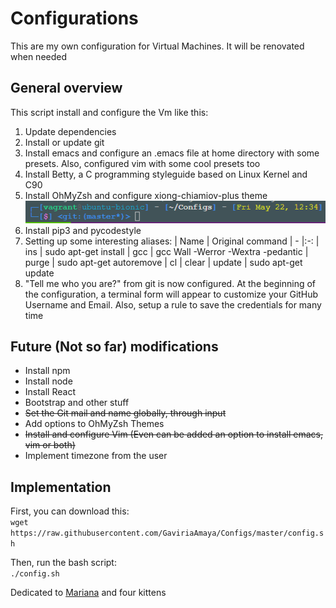 # Configurations

This are my own configuration for Virtual Machines. It will be renovated when needed

## General overview

This script install and configure the Vm like this:

1. Update dependencies
2. Install or update git
3. Install emacs and configure an .emacs file at home directory with some presets. Also, configured vim with some cool presets too
4. Install Betty, a C programming styleguide based on Linux Kernel and C90
5. Install OhMyZsh and configure xiong-chiamiov-plus theme\
![xiong-chiamov theme](./img/xiong-chiamiov-plus.PNG "Loaded theme for OhMyZsh(By now)")
6. Install pip3 and pycodestyle
7. Setting up some interesting aliases:
| Name | Original command
| - |:-:
| ins | sudo apt-get install
| gcc | gcc Wall -Werror -Wextra -pedantic
| purge | sudo apt-get autoremove
| cl | clear
| update | sudo apt-get update
8. "Tell me who you are?" from git is now configured. At the beginning of the configuration, a terminal form will appear to customize your GitHub Username and Email. Also, setup a rule to save the credentials for many time

## Future (Not so far) modifications

- Install npm
- Install node
- Install React
- Bootstrap and other stuff
- ~~Set the Git mail and name globally, through input~~
- Add options to OhMyZsh Themes
- ~~Install and configure Vim (Even can be added an option to install emacs, vim or both)~~
- Implement timezone from the user

## Implementation

First, you can download this:\
`wget https://raw.githubusercontent.com/GaviriaAmaya/Configs/master/config.sh`

Then, run the bash script:\
`./config.sh`

Dedicated to [Mariana](https://github.com/marianaplazas) and four kittens
